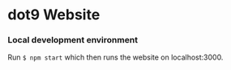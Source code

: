 # dot9 Website
### Local development environment
Run `$ npm start` which then runs the website on localhost:3000.
